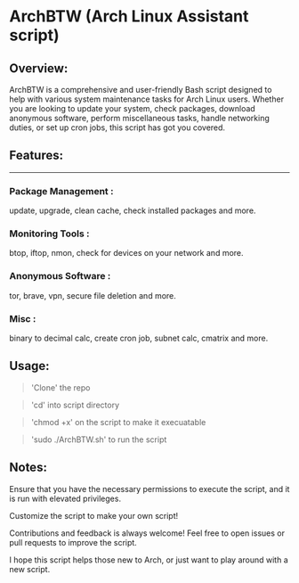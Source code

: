 # ArchBTW (Arch Linux Assistant script)


## Overview:
ArchBTW is a comprehensive and user-friendly Bash script designed to help with various system maintenance tasks for Arch Linux users. 
Whether you are looking to update your system, check packages, download anonymous software, perform miscellaneous tasks, handle networking duties, or set up cron jobs, this script has got you covered.

## Features:
--------------
### Package Management :
update, upgrade, clean cache, check installed packages and more.

### Monitoring Tools :
btop, iftop, nmon, check for devices on your network and more.

### Anonymous Software :
tor, brave, vpn, secure file deletion and more.

### Misc : 
binary to decimal calc, create cron job, subnet calc, cmatrix and more.

## Usage:
> 'Clone' the repo

> 'cd' into script directory

> 'chmod +x' on the script to make it execuatable

> 'sudo ./ArchBTW.sh' to run the script

## Notes: 
Ensure that you have the necessary permissions to execute the script, and it is run with elevated privileges.

Customize the script to make your own script!

Contributions and feedback is always welcome! Feel free to open issues or pull requests to improve the script.

I hope this script helps those new to Arch, or just want to play around with a new script. 


